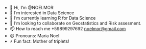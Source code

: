 - 👋 Hi, I’m @NOELMOR
- 👀 I’m interested in Data Science
- 🌱 I’m currently learning R for Data Science
- 💞️ I’m looking to collaborate on Geostatistics and Risk assesment.
- 📫 How to reach me +59899297692 noelmor@gmail.com
- 😄 Pronouns: Maria Noel
- ⚡ Fun fact: Mother of triplets!

<!---
NOELMOR/NOELMOR is a ✨ special ✨ repository because its `README.md` (this file) appears on your GitHub profile.
You can click the Preview link to take a look at your changes.
--->
